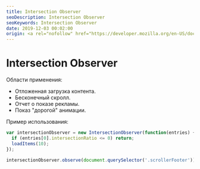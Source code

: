 ```yaml
---
title: Intersection Observer
seoDescription: Intersection Observer
seoKeywords: Intersection Observer
date: 2019-12-03 00:02:00
origin: <a rel="nofollow" href="https://developer.mozilla.org/en-US/docs/Web/API/Intersection_Observer_API" target="_blank">MDN</a>
---
```

# Intersection Observer

Области применения:

* Отложенная загрузка контента.
* Бесконечный скролл.
* Отчет о показе рекламы.
* Показ "дорогой" анимации.

Пример использования:

```javascript
var intersectionObserver = new IntersectionObserver(function(entries) {
  if (entries[0].intersectionRatio <= 0) return;
  loadItems(10);
});

intersectionObserver.observe(document.querySelector('.scrollerFooter'));
```
